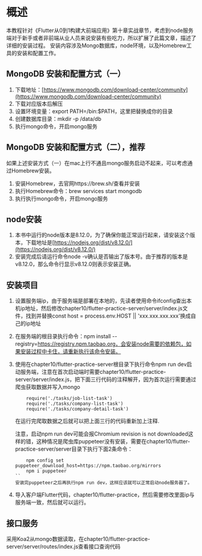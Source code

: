 # 概述
本教程针对《Flutter从0到1构建大前端应用》第十章实战章节，考虑到node服务端对于新手或者非前端从业人员来说安装有些吃力，所以扩展了此篇文章，描述了详细的安装过程。
安装内容涉及Mongo数据库，node环境，以及Homebrew工具的安装和配置工作。

## MongoDB 安装和配置方式（一）
1. 下载地址：[https://www.mongodb.com/download-center/community](https://www.mongodb.com/download-center/community)
2. 下载对应版本后解压
3. 设置环境变量：export PATH=<mongodb-install-directory>/bin:$PATH，这里把<mongodb-install-directory>替换成你的目录
4. 创建数据库目录：mkdir -p /data/db
5. 执行mongo命令，开启mongo服务

## MongoDB 安装和配置方式（二），推荐
如果上述安装方式（一）在mac上行不通且mongo服务启动不起来，可以考虑通过Homebrew安装。
1. 安装Homebrew，去官网https://brew.sh/查看并安装
2. 执行Homebrew命令：brew services start mongodb
3. 执行执行mongo命令，开启mongo服务

## node安装
1. 本书中运行的node版本是8.12.0，为了确保你能正常运行起来，请安装这个版本，下载地址是[https://nodejs.org/dist/v8.12.0/](https://nodejs.org/dist/v8.12.0/)
2. 安装完成后请运行命令node -v确认是否输出了版本号。由于推荐的版本是v8.12.0，那么命令行显示v8.12.0则表示安装正确。

## 安装项目
1. 设置服务端ip，由于服务端是部署在本地的，先读者使用命令ifconfig查出本机ip地址，然后修改chapter10/flutter-practice-server/server/index.js文件，找到并替换const host = process.env.HOST || 'xxx.xxx.xxx.xxx'换成自己的ip地址
2. 在服务端的根目录执行命令：npm install --registry=https://registry.npm.taobao.org，会安装node需要的依赖包，如果安装过程中卡住，请重新执行该命令安装。
3. 使用在chapter10/flutter-practice-server根目录下执行命令npm run dev启动服务端，注意在首次启动端时需要chapter10/flutter-practice-server/server/index.js，把下面三行代码的注释解开，因为首次运行需要通过爬虫获取数据并写入mongo
    ```
        require('./tasks/job-list-task')
        require('./tasks/company-list-task')
        require('./tasks/company-detail-task')
    ```
    在运行完爬取数据之后就可以把上面三行的代码重新加上注释.

    注意，启动npm run dev可能会报Chromium revision is not downloaded这样的错，这种情况是爬虫库puppeteer没有安装，需要在chapter10/flutter-practice-server/server目录下执行下面2条命令：
    ```
        npm config set puppeteer_download_host=https://npm.taobao.org/mirrors
        npm i puppeteer
    ``
    安装完puppeteer之后再执行npm run dev，这样应该就可以正常启动node服务器了。

4. 导入客户端Flutter代码，chapter10/flutter-practice，然后需要修改里面ip与服务端一致，然后就可以运行。

## 接口服务
采用Koa2从mongo数据读取，在chapter10/flutter-practice-server/server/routes/index.js查看接口查询代码